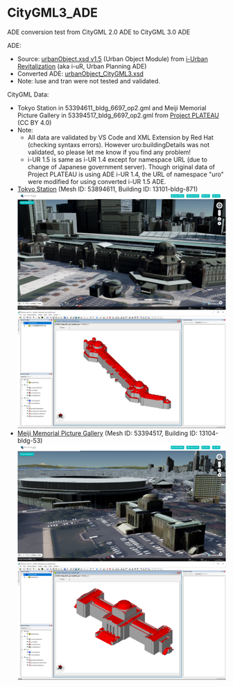 # CityGML3_ADE

ADE conversion test from CityGML 2.0 ADE to CityGML 3.0 ADE

ADE:
- Source: [urbanObject.xsd v1.5](https://www.chisou.go.jp/tiiki/toshisaisei/itoshisaisei/iur/schemas/uro/1.5/urbanObject.xsd) (Urban Object Module) from [i-Urban Revitalization](https://www.chisou.go.jp/tiiki/toshisaisei/itoshisaisei/iur/index.html) (aka i-uR, Urban Planning ADE)
- Converted ADE: [urbanObject_CityGML3.xsd](https://github.com/nob140/CityGML3_ADE/blob/main/urbanObject_CityGML3.xsd)
- Note: luse and tran were not tested and validated.

CityGML Data:
- Tokyo Station in 53394611_bldg_6697_op2.gml and Meiji Memorial Picture Gallery in 53394517_bldg_6697_op2.gml from  [Project PLATEAU](https://www.geospatial.jp/ckan/dataset/plateau-tokyo23ku) (CC BY 4.0)
- Note:
  - All data are validated by VS Code and XML Extension by Red Hat (checking syntaxs errors). However uro:buildingDetails was not validated, so please let me know if you find any problem!
  - i-UR 1.5 is same as i-UR 1.4 except for namespace URL (due to change of Japanese government server). Though original data of Project PLATEAU is using ADE i-UR 1.4, the URL of namespace "uro" were modified for using converted i-UR 1.5 ADE.
- [Tokyo Station](https://github.com/nob140/CityGML3_ADE/blob/main/53394611_bldg_6697_op2_CityGML3.gml) (Mesh ID: 53894611, Building ID: 13101-bldg-871) ![Original CityGML 2.0 image](53394611_bldg_6697_TokyoStation_CityGML2.png "Original CityGML2 ADE data") ![Converted CityGML 3.0 image](53394611_bldg_6697_TokyoStation_CityGML3.png "Converted CityGML3 ADE data")
- [Meiji Memorial Picture Gallery](https://github.com/nob140/CityGML3_ADE/blob/main/53394517_bldg_6697_op2_CityGML3.gml) (Mesh ID: 53394517, Building ID: 13104-bldg-53) ![Original CityGML 2.0 image](53394517_bldg_6697_MeijiMemorialPictureGallery_CityGML2.png "Original CityGML2 ADE data") ![Converted CityGML 3.0 image](53394517_bldg_6697_MeijiMemorialPictureGallery_CityGML3.png "Converted CityGML3 ADE data")
